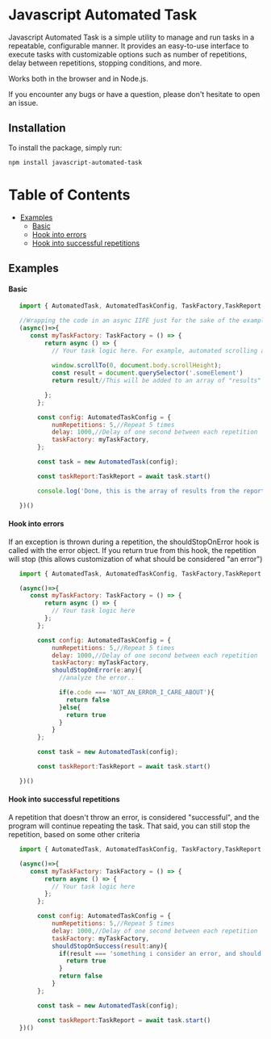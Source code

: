 # Javascript Automated Task

Javascript Automated Task is a simple utility to manage and run tasks in a repeatable, configurable manner. It provides an easy-to-use interface to execute tasks with customizable options such as number of repetitions, delay between repetitions, stopping conditions, and more.

Works both in the browser and in Node.js.

If you encounter any bugs or have a question, please don't hesitate to open an issue.


## Installation

To install the package, simply run:

```bash
npm install javascript-automated-task
```

# Table of Contents

- [Examples](#examples)
  - [Basic](#basic)
  - [Hook into errors](#hook-into-errors)
  - [Hook into successful repetitions](#hook-into-successful-repetitions)
        


## Examples

#### Basic



```javascript
   import { AutomatedTask, AutomatedTaskConfig, TaskFactory,TaskReport } from "javascript-automated-task";

   //Wrapping the code in an async IIFE just for the sake of the example 
   (async()=>{
      const myTaskFactory: TaskFactory = () => {
          return async () => {
            // Your task logic here. For example, automated scrolling and collection of some data:
           
            window.scrollTo(0, document.body.scrollHeight);
            const result = document.querySelector('.someElement')
            return result//This will be added to an array of "results"

          };
        };

        const config: AutomatedTaskConfig = {
            numRepetitions: 5,//Repeat 5 times
            delay: 1000,//Delay of one second between each repetition
            taskFactory: myTaskFactory,     
        };

        const task = new AutomatedTask(config);

        const taskReport:TaskReport = await task.start()

        console.log('Done, this is the array of results from the report: ', taskReport.results)//Will print an array of results

   })() 
```

#### Hook into errors

If an exception is thrown during a repetition, the shouldStopOnError hook is called with the error object. If you return true from this hook, the repetition will stop (this allows customization of what should be considered "an error")


```javascript
   import { AutomatedTask, AutomatedTaskConfig, TaskFactory,TaskReport } from "javascript-automated-task";

   (async()=>{
      const myTaskFactory: TaskFactory = () => {
          return async () => {
            // Your task logic here
          };
        };

        const config: AutomatedTaskConfig = {
            numRepetitions: 5,//Repeat 5 times
            delay: 1000,//Delay of one second between each repetition
            taskFactory: myTaskFactory,
            shouldStopOnError(e:any){
              //analyze the error..

              if(e.code === 'NOT_AN_ERROR_I_CARE_ABOUT'){
                return false
              }else{
                return true
              }
            }     
        };

        const task = new AutomatedTask(config);

        const taskReport:TaskReport = await task.start()

   })() 
```

#### Hook into successful repetitions

A repetition that doesn't throw an error, is considered "successful", and the program will continue repeating the task. That said, you can still stop the repetition, based on some other criteria


```javascript
   import { AutomatedTask, AutomatedTaskConfig, TaskFactory,TaskReport } from "javascript-automated-task";

   (async()=>{
      const myTaskFactory: TaskFactory = () => {
          return async () => {
            // Your task logic here
          };
        };

        const config: AutomatedTaskConfig = {
            numRepetitions: 5,//Repeat 5 times
            delay: 1000,//Delay of one second between each repetition
            taskFactory: myTaskFactory,
            shouldStopOnSuccess(result:any){
              if(result === 'something i consider an error, and should stop the automation'){
                return true
              }
              return false
            }     
        };

        const task = new AutomatedTask(config);

        const taskReport:TaskReport = await task.start()
   })() 
```
